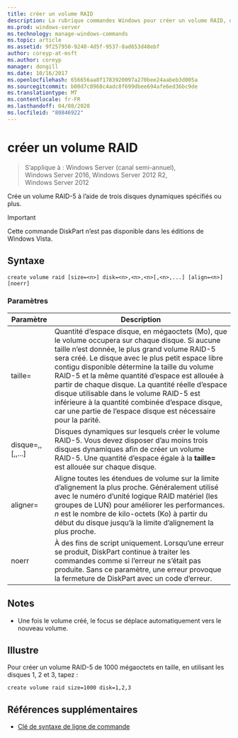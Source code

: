 ```yaml
---
title: créer un volume RAID
description: La rubrique commandes Windows pour créer un volume RAID, qui crée un volume RAID-5 à l’aide de trois disques dynamiques spécifiés ou plus.
ms.prod: windows-server
ms.technology: manage-windows-commands
ms.topic: article
ms.assetid: 9f257950-9240-4d5f-9537-8ad653d48ebf
author: coreyp-at-msft
ms.author: coreyp
manager: dongill
ms.date: 10/16/2017
ms.openlocfilehash: 656656aa8f1783920097a270bee24aabeb3d005a
ms.sourcegitcommit: b00d7c8968c4adc8f699dbee694afe6ed36bc9de
ms.translationtype: MT
ms.contentlocale: fr-FR
ms.lasthandoff: 04/08/2020
ms.locfileid: "80846922"
---
```

# <a name="create-volume-raid"></a>créer un volume RAID

>S’applique à : Windows Server (canal semi-annuel), Windows Server 2016, Windows Server 2012 R2, Windows Server 2012

Crée un volume RAID-5 à l’aide de trois disques dynamiques spécifiés ou plus.  

> [!IMPORTANT]  
> Cette commande DiskPart n’est pas disponible dans les éditions de Windows Vista.

## <a name="syntax"></a>Syntaxe  
  
```  
create volume raid [size=<n>] disk=<n>,<n>,<n>[,<n>,...] [align=<n>] [noerr]  
```  
  
### <a name="parameters"></a>Paramètres  
  
|           Paramètre           |                                                                                                                                                                                                                                              Description                                                                                                                                                                                                                                              |
|-------------------------------|-------------------------------------------------------------------------------------------------------------------------------------------------------------------------------------------------------------------------------------------------------------------------------------------------------------------------------------------------------------------------------------------------------------------------------------------------------------------------------------------------------|
|           taille\=<n>           | Quantité d’espace disque, en mégaoctets \(Mo\), que le volume occupera sur chaque disque. Si aucune taille n’est donnée, le plus grand volume RAID\-5 sera créé. Le disque avec le plus petit espace libre contigu disponible détermine la taille du volume RAID\-5 et la même quantité d’espace est allouée à partir de chaque disque. La quantité réelle d’espace disque utilisable dans le volume RAID\-5 est inférieure à la quantité combinée d’espace disque, car une partie de l’espace disque est nécessaire pour la parité. |
| disque\=<n>,<n>,<n>\[,<n>,...\] |                                                                                                                                               Disques dynamiques sur lesquels créer le volume RAID\-5. Vous devez disposer d’au moins trois disques dynamiques afin de créer un volume RAID\-5. Une quantité d’espace égale à la **taille\=<n>** est allouée sur chaque disque.                                                                                                                                                |
|          aligner\=<n>           |                                                                                                                   Aligne toutes les étendues de volume sur la limite d’alignement la plus proche. Généralement utilisé avec le numéro d’unité logique RAID matériel \(les groupes de LUN\) pour améliorer les performances. *n* est le nombre de kilo-octets \(Ko\) à partir du début du disque jusqu’à la limite d’alignement la plus proche.                                                                                                                   |
|             noerr             |                                                                                                                                                 À des fins de script uniquement. Lorsqu’une erreur se produit, DiskPart continue à traiter les commandes comme si l’erreur ne s’était pas produite. Sans ce paramètre, une erreur provoque la fermeture de DiskPart avec un code d’erreur.                                                                                                                                                  |
  
## <a name="remarks"></a>Notes  
  
-   Une fois le volume créé, le focus se déplace automatiquement vers le nouveau volume.  
  
## <a name="examples"></a><a name=BKMK_examples></a>Illustre  
Pour créer un volume RAID\-5 de 1000 mégaoctets en taille, en utilisant les disques 1, 2 et 3, tapez :  
  
```  
create volume raid size=1000 disk=1,2,3  
```  
  
## <a name="additional-references"></a>Références supplémentaires  
- [Clé de syntaxe de ligne de commande](command-line-syntax-key.md)  
  

  

